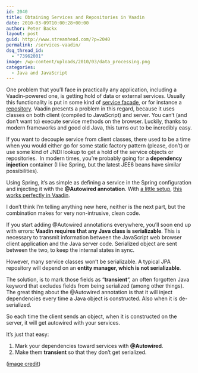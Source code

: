 ```yaml
---
id: 2040
title: Obtaining Services and Repositories in Vaadin
date: 2010-03-09T10:00:28+00:00
author: Peter Backx
layout: post
guid: http://www.streamhead.com/?p=2040
permalink: /services-vaadin/
dsq_thread_id:
  - "73962001"
image: /wp-content/uploads/2010/03/data_processing.png
categories:
  - Java and JavaScript
---
```

One problem that you&#8217;ll face in practically any application, including a Vaadin-powered one, is getting hold of data or external services. Usually this functionality is put in some kind of <a title="Service Facade pattern" href="http://www.corej2eepatterns.com/Patterns2ndEd/ServiceFacade.htm" target="_blank">service facade</a>, or for instance a <a title="P of EAA: Repository" href="http://martinfowler.com/eaaCatalog/repository.html" target="_blank">repository</a>. Vaadin presents a problem in this regard, because it uses classes on both client (compiled to JavaScript) and server. You can&#8217;t (and don&#8217;t want to) execute service methods on the browser. Luckily, thanks to modern frameworks and good old Java, this turns out to be incredibly easy.

<!--more-->

If you want to decouple service from client classes, there used to be a time when you would either go for some static factory pattern (please, don&#8217;t) or use some kind of JNDI lookup to get a hold of the service objects or repositories.  In modern times, you&#8217;re probably going for a **dependency injection** container (I like Spring, but the latest JEE6 beans have similar possibilities).

Using Spring, it&#8217;s as simple as defining a service in the Spring configuration and injecting it with the **@Autowired annotation**. With <a title="Maven, Spring, Vaadin and AppEngine, all working together" href="http://www.streamhead.com/maven-spring-vaadin-appengine/" target="_blank">a little setup</a>, <a title="Spring Integration - Vaadin" href="http://vaadin.com/wiki/-/wiki/Main/Spring%20Integration" target="_blank">this works perfectly in Vaadin</a>.

I don&#8217;t think I&#8217;m telling anything new here, neither is the next part, but the combination makes for very non-intrusive, clean code.

If you start adding @Autowired annotations everywhere, you&#8217;ll soon end up with errors: **Vaadin requires that any Java class is serializable**. This is necessary to transmit information between the JavaScript web browser client application and the Java server code. Serialized object are sent between the two, to keep the internal states in sync.

However, many service classes won&#8217;t be serializable. A typical JPA repository will depend on an **entity manager, which is not serializable**.

The solution, is to mark those fields as &#8220;**transient**&#8220;, an often forgotten Java keyword that excludes fields from being serialized (among other things). The great thing about the @Autowired annotation is that it will inject dependencies every time a Java object is constructed. Also when it is de-serialized.

So each time the client sends an object, when it is constructed on the server, it will get autowired with your services.

It&#8217;s just that easy:

  1. Mark your dependencies toward services with **@Autowired**.
  2. Make them **transient** so that they don&#8217;t get serialized.

(<a title="Flickr - data processing" href="http://www.flickr.com/photos/mwichary/2297142523/" target="_blank">image credit</a>)

<!-- AddThis Advanced Settings generic via filter on the_content -->

<!-- AddThis Share Buttons generic via filter on the_content -->